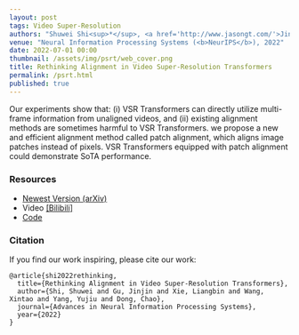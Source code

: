 ```yaml
---
layout: post
tags: Video Super-Resolution
authors: "Shuwei Shi<sup>*</sup>, <a href='http://www.jasongt.com/'>Jinjin Gu<sup>*</sup></a>, Liangbin Xie, <a href='https://xinntao.github.io'>Xintao Wang<sup>*</sup></a>, Yujiu Yang, <a href='https://xpixel.group/index.html'>Chao Dong</a>"
venue: "Neural Information Processing Systems (<b>NeurIPS</b>), 2022"
date: 2022-07-01 00:00
thumbnail: /assets/img/psrt/web_cover.png
title: Rethinking Alignment in Video Super-Resolution Transformers
permalink: /psrt.html
published: true
---
```


Our experiments show that: (i) VSR Transformers can directly utilize multi-frame information from unaligned videos, and (ii) existing alignment methods are sometimes harmful to VSR Transformers. we propose a new and efficient alignment method called patch alignment, which aligns image patches instead of pixels. VSR Transformers equipped with patch alignment could demonstrate SoTA performance.

<!--more-->


### Resources
<!-- - Paper (CVPR 2021) -->
- [Newest Version (arXiv)](https://arxiv.org/pdf/2207.08494.pdf)
- Video [[Bilibili]](https://www.bilibili.com/video/BV14T411u7go?share_source=copy_web&vd_source=fe50f7167cf7a6d37e439cef26fcaf81)
- [Code](https://github.com/XPixelGroup/RethinkVSRAlignment)

### Citation
If you find our work inspiring, please cite our work:

```
@article{shi2022rethinking,
  title={Rethinking Alignment in Video Super-Resolution Transformers},
  author={Shi, Shuwei and Gu, Jinjin and Xie, Liangbin and Wang, Xintao and Yang, Yujiu and Dong, Chao},
  journal={Advances in Neural Information Processing Systems},
  year={2022}
}
```

